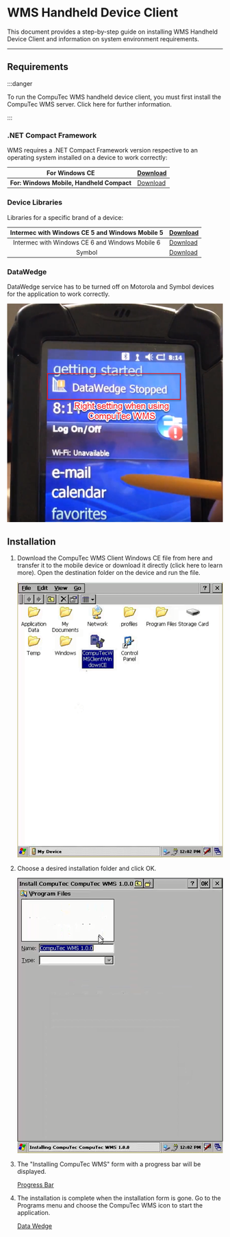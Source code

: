 # WMS Handheld Device Client

This document provides a step-by-step guide on installing WMS Handheld Device Client and information on system environment requirements.

---

## Requirements

:::danger

To run the CompuTec WMS handheld device client, you must first install the CompuTec WMS server. Click here for further information.

:::

### .NET Compact Framework

WMS requires a .NET Compact Framework version respective to an operating system installed on a device to work correctly:

| **For Windows CE**                         | [Download](./media/windows%20ce.zip)                              |
|--------------------------------------------|-------------------------------------------------------------------|
| **For: Windows Mobile, Handheld Compact**  | [Download](./media/windows%20mobile%20i%20handheld%20compact.zip) |

### Device Libraries

Libraries for a specific brand of a device:

| Intermec with Windows CE 5 and Windows Mobile 5 | [Download](./media/win%20ce%205%20i%20wm%205.zip) |
|:-----------------------------------------------:|---------------------|
| Intermec with Windows CE 6 and Windows Mobile 6 | [Download](./media/win%20ce%206%20i%20wm6.zip)            |
| Symbol                     | [Download](./media/symbol.zip)            |

### DataWedge

DataWedge service has to be turned off on Motorola and Symbol devices for the application to work correctly.

![DataWedge](./media/data-wedge.png)

## Installation

1. Download the CompuTec WMS Client Windows CE file from here and transfer it to the mobile device or download it directly (click here to learn more). Open the destination folder on the device and run the file.

    ![Choose File](./media/choose-file.png)

2. Choose a desired installation folder and click OK.

    ![Path](./media/path.png)

3. The "Installing CompuTec WMS" form with a progress bar will be displayed.

    [Progress Bar](./media/progress-bar.png)

4. The installation is complete when the installation form is gone. Go to the Programs menu and choose the CompuTec WMS icon to start the application.

    [Data Wedge](./media/data-wedge-wms.png)

    